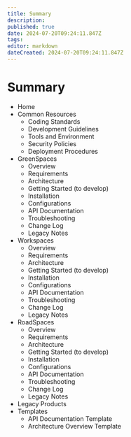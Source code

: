 ```yaml
---
title: Summary
description: 
published: true
date: 2024-07-20T09:24:11.847Z
tags: 
editor: markdown
dateCreated: 2024-07-20T09:24:11.847Z
---
```


# Summary
- Home
- Common Resources
  - Coding Standards
  - Development Guidelines
  - Tools and Environment
  - Security Policies
  - Deployment Procedures
- GreenSpaces
  - Overview
  - Requirements
  - Architecture
  - Getting Started (to develop)
  - Installation
  - Configurations
  - API Documentation
  - Troubleshooting
  - Change Log
  - Legacy Notes
- Workspaces
	- Overview
  - Requirements
  - Architecture
  - Getting Started (to develop)
  - Installation
  - Configurations
  - API Documentation
  - Troubleshooting
  - Change Log
  - Legacy Notes
- RoadSpaces
	- Overview
  - Requirements
  - Architecture
  - Getting Started (to develop)
  - Installation
  - Configurations
  - API Documentation
  - Troubleshooting
  - Change Log
  - Legacy Notes
- Legacy Products
- Templates
  - API Documentation Template
  - Architecture Overview Template